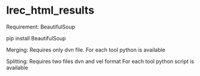 # lrec_html_results

Requirement:
BeautifulSoup 

pip install BeautifulSoup

Merging:
Requires only dvn file.
For each tool python is available

Splitting:
Requires two files dvn and vel format
For each tool python script is available
